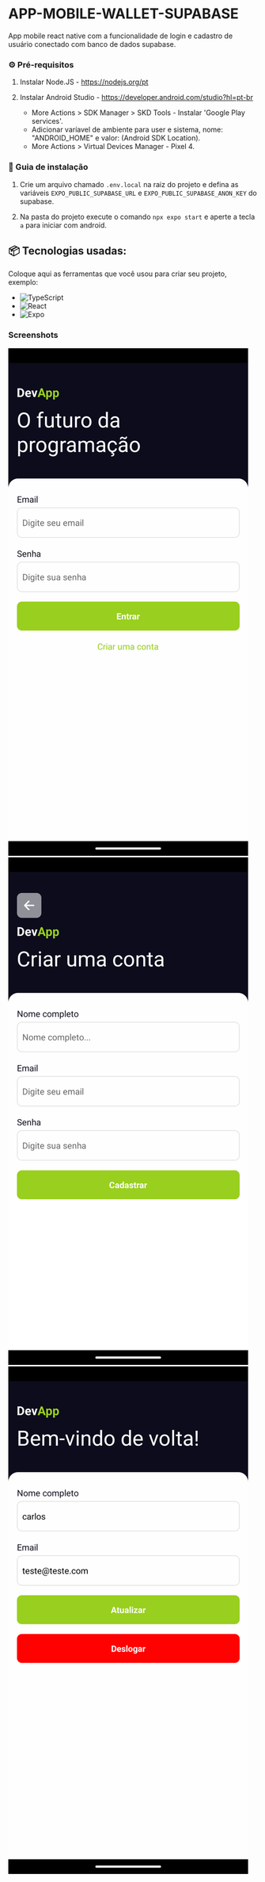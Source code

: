 # APP-MOBILE-WALLET-SUPABASE
App mobile react native com a funcionalidade de login e cadastro de usuário conectado com banco de dados supabase.

### ⚙️ Pré-requisitos

1. Instalar Node.JS - https://nodejs.org/pt

2. Instalar Android Studio - https://developer.android.com/studio?hl=pt-br
    - More Actions > SDK Manager > SKD Tools - Instalar 'Google Play services'.
    - Adicionar varíavel de ambiente para user e sistema, nome: "ANDROID_HOME" e valor: (Android SDK Location).
    - More Actions > Virtual Devices Manager - Pixel 4.

### 🔨 Guia de instalação

1. Crie um arquivo chamado `.env.local` na raiz do projeto e defina as variáveis `EXPO_PUBLIC_SUPABASE_URL` e `EXPO_PUBLIC_SUPABASE_ANON_KEY` do supabase.

2. Na pasta do projeto execute o comando `npx expo start` e aperte a tecla `a` para iniciar com android.

## 📦 Tecnologias usadas:

Coloque aqui as ferramentas que você usou para criar seu projeto, exemplo:

* ![TypeScript](https://img.shields.io/badge/typescript-%23007ACC.svg?style=for-the-badge&logo=typescript&logoColor=white)
* ![React](https://img.shields.io/badge/react-%2320232a.svg?style=for-the-badge&logo=react&logoColor=%2361DAFB)
* ![Expo](https://img.shields.io/badge/expo-1C1E24?style=for-the-badge&logo=expo&logoColor=#D04A37)

### Screenshots

![login](./assets/images/login.png)
![criar conta](./assets/images/cadastro.png)
![profile](./assets/images/profile.png)